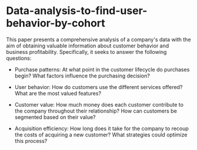# Data-analysis-to-find-user-behavior-by-cohort
This paper presents a comprehensive analysis of a company's data with the aim of obtaining valuable information about customer behavior and business profitability.
Specifically, it seeks to answer the following questions:

* Purchase patterns: At what point in the customer lifecycle do purchases begin? What factors influence the purchasing decision?

* User behavior: How do customers use the different services offered? What are the most valued features?

* Customer value: How much money does each customer contribute to the company throughout their relationship? How can customers be segmented based on their value?

* Acquisition efficiency: How long does it take for the company to recoup the costs of acquiring a new customer? What strategies could optimize this process?
